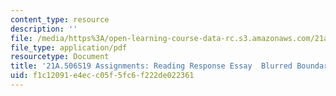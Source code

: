 ```yaml
---
content_type: resource
description: ''
file: /media/https%3A/open-learning-course-data-rc.s3.amazonaws.com/21a-506-the-anthropology-of-politics-persuasion-and-power-spring-2019/f1c12091e4ecc05f5fc6f222de022361_MIT21A_506S19_Sec3Mod3Respons1.pdf
file_type: application/pdf
resourcetype: Document
title: '21A.506S19 Assignments: Reading Response Essay  Blurred Boundaries 1'
uid: f1c12091-e4ec-c05f-5fc6-f222de022361
---
```

